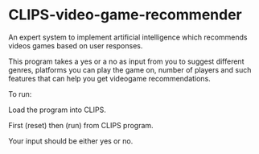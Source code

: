 # CLIPS-video-game-recommender
An expert system to implement artificial intelligence which recommends videos games based on user responses.

This program takes a yes or a no as input from you to suggest different genres, platforms you can play the game on, number of players and such features that can help you get videogame recommendations. 

To run:

Load the program into CLIPS.

First (reset) then (run) from CLIPS program.

Your input should be either yes or no.

